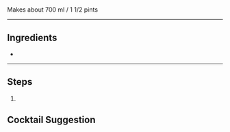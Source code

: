 # 

Makes about 700 ml / 1 1/2 pints

---

## Ingredients

* 

---

## Steps

1.  

## Cocktail Suggestion

